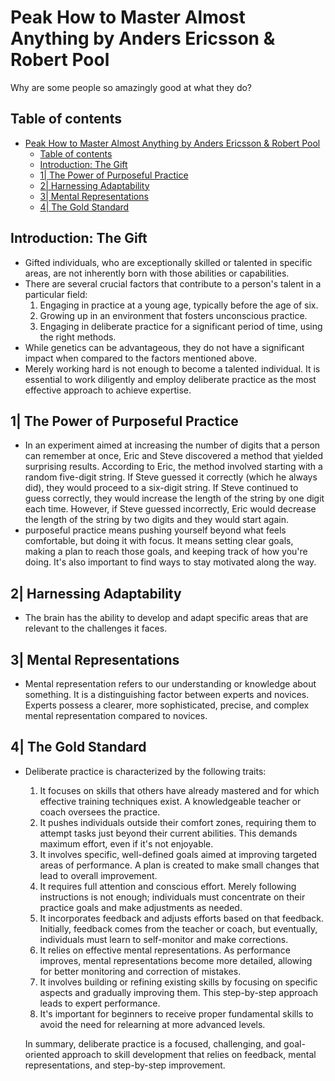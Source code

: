 # Peak How to Master Almost Anything by Anders Ericsson & Robert Pool

Why are some people so amazingly good at what they do?

## Table of contents

- [Peak How to Master Almost Anything by Anders Ericsson \& Robert Pool](#peak-how-to-master-almost-anything-by-anders-ericsson--robert-pool)
  - [Table of contents](#table-of-contents)
  - [Introduction: The Gift](#introduction-the-gift)
  - [1| The Power of Purposeful Practice](#1-the-power-of-purposeful-practice)
  - [2| Harnessing Adaptability](#2-harnessing-adaptability)
  - [3| Mental Representations](#3-mental-representations)
  - [4| The Gold Standard](#4-the-gold-standard)

## Introduction: The Gift

- Gifted individuals, who are exceptionally skilled or talented in specific areas, are not inherently born with those abilities or capabilities.
- There are several crucial factors that contribute to a person's talent in a particular field:
  1. Engaging in practice at a young age, typically before the age of six.
  1. Growing up in an environment that fosters unconscious practice.
  1. Engaging in deliberate practice for a significant period of time, using the right methods.
- While genetics can be advantageous, they do not have a significant impact when compared to the factors mentioned above.
- Merely working hard is not enough to become a talented individual. It is essential to work diligently and employ deliberate practice as the most effective approach to achieve expertise.

## 1| The Power of Purposeful Practice

- In an experiment aimed at increasing the number of digits that a person can remember at once, Eric and Steve discovered a method that yielded surprising results. According to Eric, the method involved starting with a random five-digit string. If Steve guessed it correctly (which he always did), they would proceed to a six-digit string. If Steve continued to guess correctly, they would increase the length of the string by one digit each time. However, if Steve guessed incorrectly, Eric would decrease the length of the string by two digits and they would start again.
- purposeful practice means pushing yourself beyond what feels comfortable, but doing it with focus. It means setting clear goals, making a plan to reach those goals, and keeping track of how you're doing. It's also important to find ways to stay motivated along the way.

## 2| Harnessing Adaptability

- The brain has the ability to develop and adapt specific areas that are relevant to the challenges it faces.

## 3| Mental Representations

- Mental representation refers to our understanding or knowledge about something. It is a distinguishing factor between experts and novices. Experts possess a clearer, more sophisticated, precise, and complex mental representation compared to novices.

## 4| The Gold Standard

- Deliberate practice is characterized by the following traits:

  1. It focuses on skills that others have already mastered and for which effective training techniques exist. A knowledgeable teacher or coach oversees the practice.
  1. It pushes individuals outside their comfort zones, requiring them to attempt tasks just beyond their current abilities. This demands maximum effort, even if it's not enjoyable.
  1. It involves specific, well-defined goals aimed at improving targeted areas of performance. A plan is created to make small changes that lead to overall improvement.
  1. It requires full attention and conscious effort. Merely following instructions is not enough; individuals must concentrate on their practice goals and make adjustments as needed.
  1. It incorporates feedback and adjusts efforts based on that feedback. Initially, feedback comes from the teacher or coach, but eventually, individuals must learn to self-monitor and make corrections.
  1. It relies on effective mental representations. As performance improves, mental representations become more detailed, allowing for better monitoring and correction of mistakes.
  1. It involves building or refining existing skills by focusing on specific aspects and gradually improving them. This step-by-step approach leads to expert performance.
  1. It's important for beginners to receive proper fundamental skills to avoid the need for relearning at more advanced levels.

  In summary, deliberate practice is a focused, challenging, and goal-oriented approach to skill development that relies on feedback, mental representations, and step-by-step improvement.
